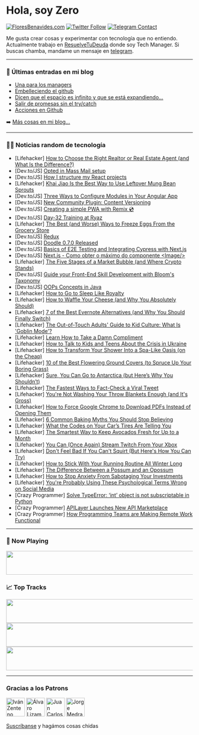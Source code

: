 # Hola, soy Zero

[![FloresBenavides.com](https://img.shields.io/website?down_message=oops&label=MiBlog&style=for-the-badge&up_message=online&url=https%3A%2F%2Ffloresbenavides.com)](https://floresbenavides.com) [![Twitter Follow](https://img.shields.io/twitter/follow/ZeroDragon?color=%231DA1F2&label=Follow&logo=twitter&logoColor=ffffff&style=for-the-badge)](https://twitter.com/zerodragon) [![Telegram Contact](https://img.shields.io/badge/escr%C3%ADbeme-ZeroDragon-%2326A5E4?style=for-the-badge&logo=telegram)](https://t.me/zerodragon)

Me gusta crear cosas y experimentar con tecnología que no entiendo.
Actualmente trabajo en [ResuelveTuDeuda](http://github.com/resuelve) donde soy Tech Manager.
Si buscas chamba, mandame un mensaje en [telegram](https://t.me/zerodragon).

---

### 📕 Últimas entradas en mi blog
<!-- BLOG-POST-LIST:START -->
- [Una para los managers](https://floresbenavides.com/una-para-los-managers/)
- [Embelleciendo el github](https://floresbenavides.com/embelleciendo-el-github/)
- [Dicen que el espacio es infinito y que se está expandiendo…](https://floresbenavides.com/dicen-que-el-espacio-es-infinito-y-que-se-esta-expandiendo/)
- [Salir de promesas sin el try/catch](https://floresbenavides.com/salir-de-promesas-sin-el-try-catch/)
- [Acciones en Github](https://floresbenavides.com/acciones-en-github/)
<!-- BLOG-POST-LIST:END -->

➡️ [Más cosas en mi blog...](https://floresbenavides.com)

---

### 👨‍💻 Noticias random de tecnología
<!-- TECH-POSTS:START -->
- [Lifehacker] [How to Choose the Right Realtor or Real Estate Agent &lpar;and What Is the Difference?&rpar;](https://lifehacker.com/how-to-choose-the-right-realtor-or-real-estate-agent-a-1848595452)
- [Dev.to/JS] [Opted in Mass Mail setup](https://dev.to/mike_saakyan/opted-in-mass-mail-setup-c4c)
- [Dev.to/JS] [How I structure my React projects](https://dev.to/jeffreythecoder/how-i-structure-my-react-projects-59ja)
- [Lifehacker] [Khai Jiao Is the Best Way to Use Leftover Mung Bean Sprouts](https://lifehacker.com/khai-jiao-is-the-best-way-to-use-leftover-mung-bean-spr-1848594589)
- [Dev.to/JS] [Three Ways to Configure Modules in Your Angular App](https://dev.to/oktadev/three-ways-to-configure-modules-in-your-angular-app-26ag)
- [Dev.to/JS] [New Community Plugin: Content Versioning](https://dev.to/strapi/new-community-plugin-content-versioning-3ecf)
- [Dev.to/JS] [Creating a simple PWA with Remix 💿](https://dev.to/shafspecs/creating-a-simple-pwa-with-remix-2n8n)
- [Dev.to/JS] [Day-32 Training at Ryaz](https://dev.to/mahin651/day-32-training-at-ryaz-3gml)
- [Lifehacker] [The Best &lpar;and Worse&rpar; Ways to Freeze Eggs From the Grocery Store](https://lifehacker.com/the-best-and-worse-ways-to-freeze-eggs-from-the-groce-1848594106)
- [Dev.to/JS] [Redux](https://dev.to/arielcalix/redux-1bh9)
- [Dev.to/JS] [Doodle 0.7.0 Released](https://dev.to/pusolito/doodle-070-released-3nb8)
- [Dev.to/JS] [Basics of E2E Testing and Integrating Cypress with Next.js](https://dev.to/kranurag/basics-of-e2e-testing-and-integrating-cypress-with-nextjs-l5l)
- [Dev.to/JS] [Next.js - Como obter o máximo do componente &lt;Image/&gt;](https://dev.to/jhonywalkeer/nextjs-como-obter-o-maximo-do-componente-3139)
- [Lifehacker] [The Five Stages of a Market Bubble &lpar;and Where Crypto Stands&rpar;](https://lifehacker.com/the-five-of-a-market-bubble-and-where-crypto-is-1848594064)
- [Dev.to/JS] [Guide your Front-End Skill Development with Bloom&#39;s Taxonomy](https://dev.to/itstrueintheory/guide-your-front-end-skill-development-with-blooms-taxonomy-5766)
- [Dev.to/JS] [OOPs Concepts in Java](https://dev.to/angela_learns/oops-concepts-in-java-eh)
- [Lifehacker] [How to Go to Sleep Like Royalty](https://lifehacker.com/how-to-go-to-sleep-like-fucking-royalty-1848593982)
- [Lifehacker] [How to Waffle Your Cheese &lpar;and Why You Absolutely Should&rpar;](https://lifehacker.com/how-to-waffle-your-cheese-and-why-you-absolutely-shoul-1848593888)
- [Lifehacker] [7 of the Best Evernote Alternatives &lpar;and Why You Should Finally Switch&rpar;](https://lifehacker.com/7-of-the-best-evernote-alternatives-and-why-you-should-1848592934)
- [Lifehacker] [The Out-of-Touch Adults&#39; Guide to Kid Culture: What Is &#39;Goblin Mode&#39;?](https://lifehacker.com/the-out-of-touch-adults-guide-to-kid-culture-what-is-g-1848590555)
- [Lifehacker] [Learn How to Take a Damn Compliment](https://lifehacker.com/learn-how-to-take-a-damn-compliment-1848590472)
- [Lifehacker] [How to Talk to Kids and Teens About the Crisis in Ukraine](https://lifehacker.com/how-to-talk-to-kids-and-teens-about-the-crisis-in-ukrai-1848589761)
- [Lifehacker] [How to Transform Your Shower Into a Spa-Like Oasis &lpar;on the Cheap&rpar;](https://lifehacker.com/how-to-transform-your-shower-into-a-spa-like-oasis-on-1848588816)
- [Lifehacker] [10 of the Best Flowering Ground Covers &lpar;to Spruce Up Your Boring Grass&rpar;](https://lifehacker.com/the-best-flowering-ground-covers-to-spruce-up-your-bor-1848588929)
- [Lifehacker] [Sure, You Can Go to Antarctica &lpar;but Here’s Why You Shouldn’t&rpar;](https://lifehacker.com/sure-you-can-go-to-antarctica-but-here-s-why-you-shou-1848589285)
- [Lifehacker] [The Fastest Ways to Fact-Check a Viral Tweet](https://lifehacker.com/the-fastest-ways-to-fact-check-a-viral-tweet-1848588918)
- [Lifehacker] [You&#39;re Not Washing Your Throw Blankets Enough &lpar;and It&#39;s Gross&rpar;](https://lifehacker.com/youre-not-washing-your-throw-blankets-enough-and-its-g-1848587537)
- [Lifehacker] [How to Force Google Chrome to Download PDFs Instead of Opening Them](https://lifehacker.com/how-to-force-google-chrome-to-download-pdfs-instead-of-1848587110)
- [Lifehacker] [6 Common Baking Myths You Should Stop Believing](https://lifehacker.com/6-common-baking-myths-you-should-stop-believing-1848587648)
- [Lifehacker] [What the Codes on Your Car’s Tires Are Telling You](https://lifehacker.com/what-the-codes-on-your-car-s-tires-are-telling-you-1848587260)
- [Lifehacker] [The Smartest Way to Keep Avocados Fresh for Up to a Month](https://lifehacker.com/the-smartest-way-to-keep-avocados-fresh-for-up-to-a-mon-1848587051)
- [Lifehacker] [You Can &lpar;Once Again&rpar; Stream Twitch From Your Xbox](https://lifehacker.com/you-can-once-again-stream-twitch-from-your-xbox-1848585115)
- [Lifehacker] [Don&#39;t Feel Bad If You Can&#39;t Squirt &lpar;But Here&#39;s How You Can Try&rpar;](https://lifehacker.com/dont-feel-bad-if-you-cant-squirt-but-heres-how-you-can-1848562582)
- [Lifehacker] [How to Stick With Your Running Routine All Winter Long](https://lifehacker.com/how-to-stick-with-your-running-routine-all-winter-long-1848575271)
- [Lifehacker] [The Difference Between a Possum and an Opossum](https://lifehacker.com/the-difference-between-a-possum-and-an-opossum-1848583776)
- [Lifehacker] [How to Stop Anxiety From Sabotaging Your Investments](https://lifehacker.com/how-to-stop-anxiety-from-sabotaging-your-investments-1848584331)
- [Lifehacker] [You&#39;re Probably Using These Psychological Terms Wrong on Social Media](https://lifehacker.com/youre-probably-using-these-psychological-terms-wrong-on-1848582251)
- [Crazy Programmer] [Solve TypeError: ‘int’ object is not subscriptable in Python](https://www.thecrazyprogrammer.com/2022/02/typeerror-int-object-is-not-subscriptable.html)
- [Crazy Programmer] [APILayer Launches New API Marketplace](https://www.thecrazyprogrammer.com/2022/02/apilayer-launches-new-api-marketplace.html)
- [Crazy Programmer] [How Programming Teams are Making Remote Work Functional](https://www.thecrazyprogrammer.com/2022/02/how-programming-teams-are-making-remote-work-functional.html)<!-- TECH-POSTS:END -->

---

### 🎵 Now Playing
<a href="https://spotify-now-playing-dun.vercel.app/now-playing?open"><img src="https://spotify-now-playing-dun.vercel.app/now-playing" width="540" height="64"></a>

### 📈 Top Tracks
<a href="https://spotify-now-playing-dun.vercel.app/top-tracks?i=1&open"><img src="https://spotify-now-playing-dun.vercel.app/top-tracks?i=1" width="540" height="64"></a>
<a href="https://spotify-now-playing-dun.vercel.app/top-tracks?i=2&open"><img src="https://spotify-now-playing-dun.vercel.app/top-tracks?i=2" width="540" height="64"></a>
<a href="https://spotify-now-playing-dun.vercel.app/top-tracks?i=3&open"><img src="https://spotify-now-playing-dun.vercel.app/top-tracks?i=3" width="540" height="64"></a>

---

### Gracias a los Patrons
[<img src="https://avatars.githubusercontent.com/u/243380?v=4" alt="Iván Zenteno" width="50px">](https://github.com/k001) [<img src="https://avatars.githubusercontent.com/u/19955639?v=4" alt="Álvaro Lizama" width="50px">](https://github.com/alvarolizama) [<img src="https://avatars.githubusercontent.com/u/2718753?v=4" alt="Juan Carlos Ruiz" width="50px">](https://github.com/JuanCrg90) [<img src="https://avatars.githubusercontent.com/u/37025?v=4" alt="Jorge Medrano" width="50px">](https://github.com/h1pp1e) 

[Suscríbanse](https://www.patreon.com/zerodragon) y hagámos cosas chidas
